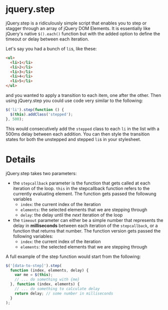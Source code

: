 jquery.step
===========

jQuery.step is a ridiculously simple script that enables you to step or stagger through an array of jQuery DOM Elements.
It is essentially like jQuery's native `$().each()` function but with the added option to define the timeout or delay between
each iteration.

Let's say you had a bunch of `li`s, like these:

```html
<ul>
  <li>1</li>
  <li>2</li>
  <li>3</li>
  <li>4</li>
  <li>5</li>
</ul>
```

and you wanted to apply a transition to each item, one after the other.
Then using jQuery.step you could use code very similar to the following:

```javascript
$('li').step(function () {
  $(this).addClass('stepped');
}, 500);
```

This would consecutively add the `stepped` class to each `li` in the list with a 500ms delay between each addition.
You can then style the transition states for both the unstepped and stepped `li`s in your stylesheet.


Details
======

jQuery.step takes two parameters:

- the `stepcallback` parameter is the function that gets called at each iteration of the loop.  `this` in the stepcallback function refers to the currently evaluating element. The function gets passed the followung variables
  - `index`: the current index of the iteration
  - `elements`: the selected elements that we are stepping through
  - `delay`: the delay until the *next* iteration of the loop
- the `timeout` parameter can either be a simple number that represents the delay in **milliseconds** between each iteration of the `stepcallback`, or a function that returns that number. The function version gets passed the following variables:
  - `index`: the current index of the iteration
  - `elements`: the selected elements that we are stepping through
  
A full example of the step function would start from the following:

```javascript
$('[data-to-step]').step(
  function (index, elements, delay) {
    var me = $(this);
    // ... do something with {me}
  }, function (index, elements) {
    // ... do something to calculate delay
    return delay; // some number in milliseconds
  }
);
```